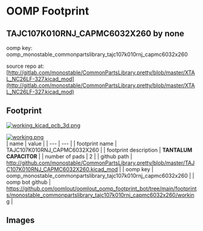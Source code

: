 # OOMP Footprint  
## TAJC107K010RNJ_CAPMC6032X260  by none  
  
oomp key: oomp_monostable_commonpartslibrary_tajc107k010rnj_capmc6032x260  
  
source repo at: [http://gitlab.com/monostable/CommonPartsLibrary.pretty/blob/master/XTAL_NC26LF-327.kicad_mod](http://gitlab.com/monostable/CommonPartsLibrary.pretty/blob/master/XTAL_NC26LF-327.kicad_mod)  
## Footprint  
  
[![working_kicad_pcb_3d.png](working_kicad_pcb_3d_600.png)](working_kicad_pcb_3d.png)  
  
[![working.png](working_600.png)](working.png)  
| name | value | 
| --- | --- | 
| footprint name | TAJC107K010RNJ_CAPMC6032X260 | 
| footprint description | <b>TANTALUM CAPACITOR</b> | 
| number of pads | 2 | 
| github path | http://github.com/monostable/CommonPartsLibrary.pretty/blob/master/TAJC107K010RNJ_CAPMC6032X260.kicad_mod | 
| oomp key | oomp_monostable_commonpartslibrary_tajc107k010rnj_capmc6032x260 | 
| oomp bot github | https://github.com/oomlout/oomlout_oomp_footprint_bot/tree/main/footprints/monostable_commonpartslibrary_tajc107k010rnj_capmc6032x260/working | 
## Images  
